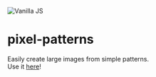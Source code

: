 ![Vanilla JS](http://vanilla-js.com/assets/button.png)

# pixel-patterns
Easily create large images from simple patterns.  
Use it [here](https://nathanjrollins.github.io/pixel-patterns/)!
